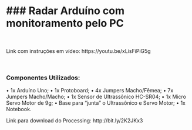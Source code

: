 <h1>### Radar Arduíno com monitoramento pelo PC</h1>

<br>

<p>Link com instruções em vídeo: https://youtu.be/xLisFiPiG5g</p>

<br>

### Componentes Utilizados:

•	1x Arduíno Uno;
•	1x Protoboard;
•	4x Jumpers Macho/Fêmea;
•	7x Jumpers Macho/Macho;
•	1x Sensor de Ultrassônico HC-SR04;
•	1x Micro Servo Motor de 9g;
•	Base para “junta” o Ultrassônico e Servo Motor;
•	1x Notebook.

<p>Link para download do Processing: http://bit.ly/2K2JKx3</p>
